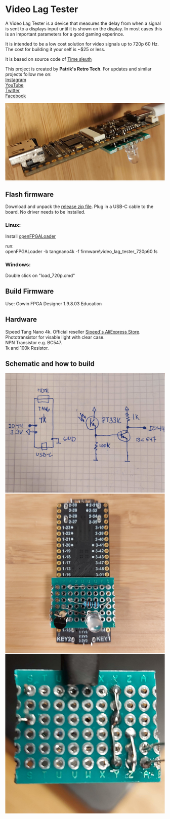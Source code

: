 # Video Lag Tester

A Video Lag Tester is a device that measures the delay from when a signal is sent to a displays input until it is shown on the display. In most cases this is an important parameters for a good gaming experince.

It is intended to be a low cost solution for video signals up to 720p 60 Hz. The cost for building it your self is ~$25 or less.

It is based on source code of [Time sleuth](https://github.com/chriz2600/time-sleuth)

This project is created by **Patrik's Retro Tech**. For updates and similar projects follow me on:\
[Instagram](https://www.instagram.com/patriksretrotech/)\
[YouTube](https://www.youtube.com/channel/UCaFWrgS4kNwspYCvaff0Wjg)\
[Twitter](https://twitter.com/patriksretrotec/)\
[Facebook](https://facebook.com/patriksretrotech)

![](images/device.jpg)

## Flash firmware
Download and unpack the [release zip file](https://github.com/pthalin/video_lag_tester/releases/latest/). Plug in a USB-C cable to the board. No driver needs to be installed.

### Linux:
Install [openFPGALoader](https://github.com/trabucayre/openFPGALoader)

run:\
openFPGALoader -b tangnano4k -f firmware\\video_lag_tester_720p60.fs

### Windows:
Double click on "load_720p.cmd"


## Build Firmware
Use: Gowin FPGA Designer 1.9.8.03 Education

## Hardware
Sipeed Tang Nano 4k. Official reseller [Sipeed`s AliExpress Store](https://sipeed.aliexpress.com/store/911876460).\
Phototransistor for visable light with clear case.\
NPN Transistor e.g. BC547.\
1k and 100k Resistor.

## Schematic and how to build
![](images/schematics.jpg)
![](images/pcb_front.jpg)\
![](images/pcb_back.jpg)


